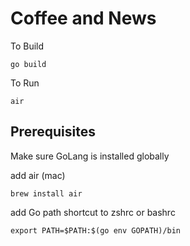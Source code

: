 # Coffee and News

To Build

```
go build
```

To Run

```
air
```


## Prerequisites

Make sure GoLang is installed globally

add air (mac)

```
brew install air
```

add Go path shortcut to zshrc or bashrc

```
export PATH=$PATH:$(go env GOPATH)/bin
```

 
